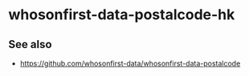 # whosonfirst-data-postalcode-hk

## See also

* https://github.com/whosonfirst-data/whosonfirst-data-postalcode
